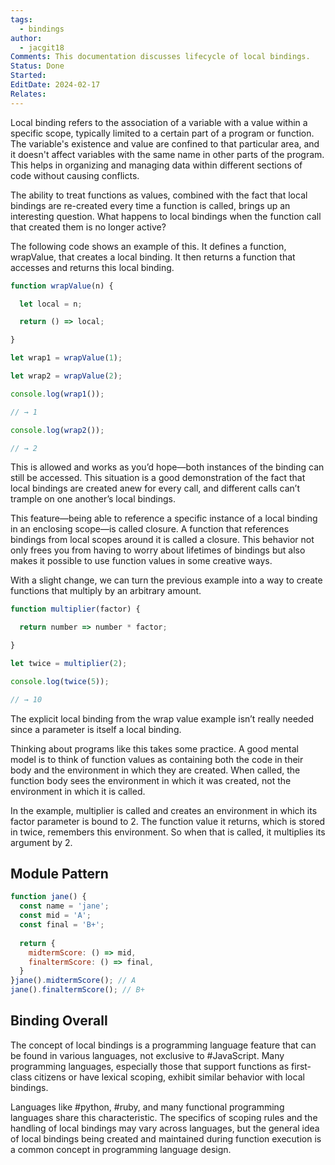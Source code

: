 ```yaml
---
tags:
  - bindings
author:
  - jacgit18
Comments: This documentation discusses lifecycle of local bindings.
Status: Done
Started: 
EditDate: 2024-02-17
Relates:
---
```

Local binding refers to the association of a variable with a value within a specific scope, typically limited to a certain part of a program or function. The variable's existence and value are confined to that particular area, and it doesn't affect variables with the same name in other parts of the program. This helps in organizing and managing data within different sections of code without causing conflicts.

The ability to treat functions as values, combined with the fact that local bindings are re-created every time a function is called, brings up an interesting question. What happens to local bindings when the function call that created them is no longer active? 

The following code shows an example of this. It defines a function, wrapValue, that creates a local binding. It then returns a function that accesses and returns this local binding. 

```javascript
function wrapValue(n) { 

  let local = n; 

  return () => local; 

} 

let wrap1 = wrapValue(1); 

let wrap2 = wrapValue(2); 

console.log(wrap1()); 

// → 1 

console.log(wrap2()); 

// → 2 
```

This is allowed and works as you’d hope—both instances of the binding can still be accessed. This situation is a good demonstration of the fact that local bindings are created anew for every call, and different calls can’t trample on one another’s local bindings. 

This feature—being able to reference a specific instance of a local binding in an enclosing scope—is called closure. A function that references bindings from local scopes around it is called a closure. This behavior not only frees you from having to worry about lifetimes of bindings but also makes it possible to use function values in some creative ways. 

With a slight change, we can turn the previous example into a way to create functions that multiply by an arbitrary amount. 

```javascript
function multiplier(factor) { 

  return number => number * factor; 

} 

let twice = multiplier(2); 

console.log(twice(5)); 

// → 10 
```

The explicit local binding from the wrap value example isn’t really needed since a parameter is itself a local binding. 

Thinking about programs like this takes some practice. A good mental model is to think of function values as containing both the code in their body and the environment in which they are created. When called, the function body sees the environment in which it was created, not the environment in which it is called. 

In the example, multiplier is called and creates an environment in which its factor parameter is bound to 2. The function value it returns, which is stored in twice, remembers this environment. So when that is called, it multiplies its argument by 2.

## Module Pattern

```javascript
function jane() {  
  const name = 'jane';  
  const mid = 'A';  
  const final = 'B+';  
  
  return {  
    midtermScore: () => mid,  
    finaltermScore: () => final,  
  }  
}jane().midtermScore(); // A  
jane().finaltermScore(); // B+
```



## Binding Overall
The concept of local bindings is a programming language feature that can be found in various languages, not exclusive to #JavaScript. Many programming languages, especially those that support functions as first-class citizens or have lexical scoping, exhibit similar behavior with local bindings.

Languages like #python, #ruby, and many functional programming languages share this characteristic. The specifics of scoping rules and the handling of local bindings may vary across languages, but the general idea of local bindings being created and maintained during function execution is a common concept in programming language design.